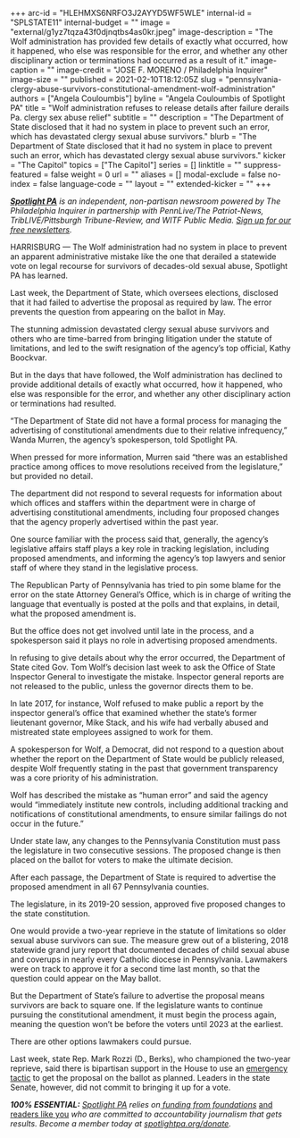 +++
arc-id = "HLEHMXS6NRFO3J2AYYD5WF5WLE"
internal-id = "SPLSTATE11"
internal-budget = ""
image = "external/g1yz7tqza43f0djnqtbs4as0kr.jpeg"
image-description = "The Wolf administration has provided few details of exactly what occurred, how it happened, who else was responsible for the error, and whether any other disciplinary action or terminations had occurred as a result of it."
image-caption = ""
image-credit = "JOSE F. MORENO / Philadelphia Inquirer"
image-size = ""
published = 2021-02-10T18:12:05Z
slug = "pennsylvania-clergy-abuse-survivors-constitutional-amendment-wolf-administration"
authors = ["Angela Couloumbis"]
byline = "Angela Couloumbis of Spotlight PA"
title = "Wolf administration refuses to release details after failure derails Pa. clergy sex abuse relief"
subtitle = ""
description = "The Department of State disclosed that it had no system in place to prevent such an error, which has devastated clergy sexual abuse survivors."
blurb = "The Department of State disclosed that it had no system in place to prevent such an error, which has devastated clergy sexual abuse survivors."
kicker = "The Capitol"
topics = ["The Capitol"]
series = []
linktitle = ""
suppress-featured = false
weight = 0
url = ""
aliases = []
modal-exclude = false
no-index = false
language-code = ""
layout = ""
extended-kicker = ""
+++

<a href="https://www.spotlightpa.org/"><i><b>Spotlight PA</b></i></a><i> is an independent, non-partisan newsroom powered by The Philadelphia Inquirer in partnership with PennLive/The Patriot-News, TribLIVE/Pittsburgh Tribune-Review, and WITF Public Media. </i><a href="https://www.spotlightpa.org/newsletters"><i>Sign up for our free newsletters</i></a><i>.</i>

HARRISBURG — The Wolf administration had no system in place to prevent an apparent administrative mistake like the one that derailed a statewide vote on legal recourse for survivors of decades-old sexual abuse, Spotlight PA has learned.

Last week, the Department of State, which oversees elections, disclosed that it had failed to advertise the proposal as required by law. The error prevents the question from appearing on the ballot in May.

The stunning admission devastated clergy sexual abuse survivors and others who are time-barred from bringing litigation under the statute of limitations, and led to the swift resignation of the agency’s top official, Kathy Boockvar.

But in the days that have followed, the Wolf administration has declined to provide additional details of exactly what occurred, how it happened, who else was responsible for the error, and whether any other disciplinary action or terminations had resulted.

“The Department of State did not have a formal process for managing the advertising of constitutional amendments due to their relative infrequency,” Wanda Murren, the agency’s spokesperson, told Spotlight PA.

<script src="https://www.spotlightpa.org/embed.js" async></script><div data-spl-embed-version="1" data-spl-src="https://www.spotlightpa.org/embeds/newsletter/"></div>

When pressed for more information, Murren said “there was an established practice among offices to move resolutions received from the legislature,” but provided no detail.

The department did not respond to several requests for information about which offices and staffers within the department were in charge of advertising constitutional amendments, including four proposed changes that the agency properly advertised within the past year.

One source familiar with the process said that, generally, the agency’s legislative affairs staff plays a key role in tracking legislation, including proposed amendments, and informing the agency’s top lawyers and senior staff of where they stand in the legislative process.

The Republican Party of Pennsylvania has tried to pin some blame for the error on the state Attorney General’s Office, which is in charge of writing the language that eventually is posted at the polls and that explains, in detail, what the proposed amendment is.

But the office does not get involved until late in the process, and a spokesperson said it plays no role in advertising proposed amendments.

In refusing to give details about why the error occurred, the Department of State cited Gov. Tom Wolf’s decision last week to ask the Office of State Inspector General to investigate the mistake. Inspector general reports are not released to the public, unless the governor directs them to be.

In late 2017, for instance, Wolf refused to make public a report by the inspector general’s office that examined whether the state’s former lieutenant governor, Mike Stack, and his wife had verbally abused and mistreated state employees assigned to work for them.

A spokesperson for Wolf, a Democrat, did not respond to a question about whether the report on the Department of State would be publicly released, despite Wolf frequently stating in the past that government transparency was a core priority of his administration.

Wolf has described the mistake as “human error” and said the agency would “immediately institute new controls, including additional tracking and notifications of constitutional amendments, to ensure similar failings do not occur in the future.”

Under state law, any changes to the Pennsylvania Constitution must pass the legislature in two consecutive sessions. The proposed change is then placed on the ballot for voters to make the ultimate decision.

<script src="https://www.spotlightpa.org/embed.js" async></script><div data-spl-embed-version="1" data-spl-src="https://www.spotlightpa.org/embeds/donate/?teaser_text=Spotlight%20PA%20provides%20essential%2C%20public-service%20journalism%20thanks%20to%20readers%20like%20you.%20Help%20us%20continue%20that%20work."></div>

After each passage, the Department of State is required to advertise the proposed amendment in all 67 Pennsylvania counties.

The legislature, in its 2019-20 session, approved five proposed changes to the state constitution.

One would provide a two-year reprieve in the statute of limitations so older sexual abuse survivors can sue. The measure grew out of a blistering, 2018 statewide grand jury report that documented decades of child sexual abuse and coverups in nearly every Catholic diocese in Pennsylvania. Lawmakers were on track to approve it for a second time last month, so that the question could appear on the May ballot.

But the Department of State’s failure to advertise the proposal means survivors are back to square one. If the legislature wants to continue pursuing the constitutional amendment, it must begin the process again, meaning the question won’t be before the voters until 2023 at the earliest.

There are other options lawmakers could pursue.

Last week, state Rep. Mark Rozzi (D., Berks), who championed the two-year reprieve, said there is bipartisan support in the House to use an <a href="https://www.spotlightpa.org/news/2021/02/pennsylvania-clergy-abuse-victims-emergency-constitutional-amendment/">emergency tactic</a> to get the proposal on the ballot as planned. Leaders in the state Senate, however, did not commit to bringing it up for a vote.

<i><b>100% ESSENTIAL:</b></i><i> </i><a href="https://www.spotlightpa.org/"><i>Spotlight PA</i></a><i> relies on</i><a href="https://www.spotlightpa.org/support"><i> funding from foundations</i></a><i> </i><a href="https://www.spotlightpa.org/support">and readers like you</a><i> who are committed to accountability journalism that gets results. Become a member today at </i><a href="http://checkout.fundjournalism.org/memberform?org_id=spotlightpa&campaign=701f4000000TVuIAAW"><i>spotlightpa.org/donate</i></a><i>.</i>

<script src="https://www.spotlightpa.org/embed.js" async></script><div data-spl-embed-version="1" data-spl-src="https://www.spotlightpa.org/embeds/tips/?tip_text=Do%20you%20have%20information%20on%20the%20%3Cb%3EDepartment%20of%20State%E2%80%99s%20error%20in%20not%20advertising%20a%20constitutional%20amendment%20to%20give%20survivors%20of%20childhood%20sexual%20abuse%20a%20chance%20to%20sue%3C%2Fb%3E%3F%20We%E2%80%99re%20investigating%20and%20want%20to%20hear%20from%20you."></div>
